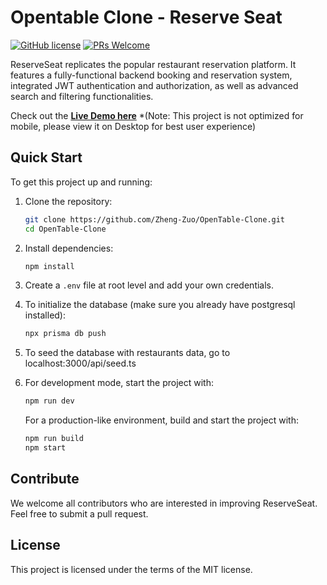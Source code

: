 # Opentable Clone - Reserve Seat

[![GitHub license](https://img.shields.io/badge/license-MIT-blue.svg)](https://github.com/Zheng-Zuo/OpenTable-Clone)
[![PRs Welcome](https://img.shields.io/badge/PRs-welcome-brightgreen.svg)](https://github.com/Zheng-Zuo/OpenTable-Clone/pulls)

ReserveSeat replicates the popular restaurant reservation platform. It features a fully-functional backend booking and reservation system, integrated JWT authentication and authorization, as well as advanced search and filtering functionalities.

Check out the **[Live Demo here](http://reserveseat.momocoder.com)** *(Note: This project is not optimized for mobile, please view it on Desktop for best user experience)

## Quick Start

To get this project up and running:

1. Clone the repository:

    ```bash
    git clone https://github.com/Zheng-Zuo/OpenTable-Clone.git
    cd OpenTable-Clone
    ```

2. Install dependencies:

    ```bash
    npm install
    ```

3. Create a `.env` file at root level and add your own credentials.

4. To initialize the database (make sure you already have postgresql installed):

    ```bash
    npx prisma db push
    ```

5. To seed the database with restaurants data, go to localhost:3000/api/seed.ts

6. For development mode, start the project with:

    ```bash
    npm run dev
    ```
    
   For a production-like environment, build and start the project with:

    ```bash
    npm run build
    npm start
    ```

## Contribute

We welcome all contributors who are interested in improving ReserveSeat. Feel free to submit a pull request.

## License

This project is licensed under the terms of the MIT license.